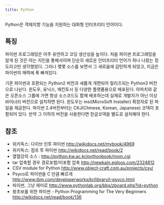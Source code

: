 ```yaml
---
title: Python
---
```


Python은 객체지향 기능을 지원하는 대화형 인터프리터 언어이다.

## 특징

파이썬 프로그래밍은 아주 유연하고 코딩 생산성을 높이다. 처음 파이썬 프로그래밍을 알게 된 것은 아는 지인을 통해서이며 단순히 새로운 인터프리터 언어가 하나 나왔는 정도라고만 생각했었다. 그러나 몇몇 소스를 보면서 그 새로움에 감탄하게 되었고, 지금은 파이썬의 매력에 푹 빠져있다.

기존 파이썬과 호환되는 Python2 버전과 새롭게 개편되어 릴리즈되는 Python3 버전으로 나뉜다. 윈도우, 유닉스, 매킨토시 등 다양한 플랫폼용으로 배포된다. 아파치와 같은 오픈소스 그룹에 가면 항상 소스코드도 함께 배포하는데 실제로 개발자가 아닌 이상 바이너리 버전으로 설치하면 된다. 윈도우는 msi(MicroSoft Installer) 확장자로 된 파일을 제공한다. 파이썬 2.4버전부터는 CKJ(Chinese, Korean, Japanese) 코덱이 포함되어 있다. 만약 그 이하의 버전을 사용한다면 한글코덱을 별도로 설치해야 한다.

## 참조

- 위키독스: 다이브 인투 파이썬 <http://wikidocs.net/mybook/4969>
- 위키독스: 점프 투 파이썬 <http://wikidocs.net/read/book/2>
- 열혈강의 소스 : <http://python.kw.ac.kr/pythonbook/moin.cgi>
- tar 압축할 경우 경로포함/미포함 압축 <http://newkain.egloos.com/2324812>
- CSV module for Python <http://www.object-craft.com.au/projects/csv/>
- Psyco로 파이썬을 C 만큼 빠르게 <http://www.ibm.com/developerworks/kr/library/l-psyco.html>
- 파이썬, 그냥 재미로 <http://www.pythonlab.org/bbs/zboard.php?id=python>
- 왕초보를 위한 파이썬 - Python Programming for The Very Beginners <http://wikidocs.net/read/book/136>
